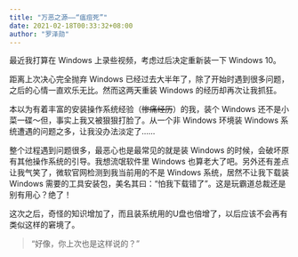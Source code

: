 ```yaml
---
title: "万恶之源——“瘟痘死”"
date: 2021-02-18T00:33:32+08:00
author: "罗泽勋"
---
```


最近我打算在 Windows 上录些视频，考虑过后决定重新装一下 Windows 10。

距离上次决心完全抛弃 Windows 已经过去大半年了，除了开始时遇到很多问题，之后的心情一直欢乐无比。然而这两天重装 Windows 的经历却再次让我抓狂。

本以为有着丰富的安装操作系统经验（~~惨痛经历~~）的我，装个 Windows 还不是小菜一碟～但，事实上我又被狠狠打脸了。从一个非 Windows 环境装 Windows 系统遭遇的问题之多，让我没办法淡定了……

整个过程遇到问题很多，最恶心也是最常见的就是装 Windows 的时候，会破坏原有其他操作系统的引导。我想流氓软件里 Windows 也算老大了吧。另外还有差点让我气笑了，微软官网检测到我当前用的不是 Windows 系统，居然不让我下载装 Windows 需要的工具安装包，美名其曰：“怕我下载错了”。这是玩霸道总裁还是别有用心？绝了！

这次之后，奇怪的知识增加了，而且装系统用的U盘也倍增了，以后应该不会再有类似这样的窘境了。  

> “好像，你上次也是这样说的？”
